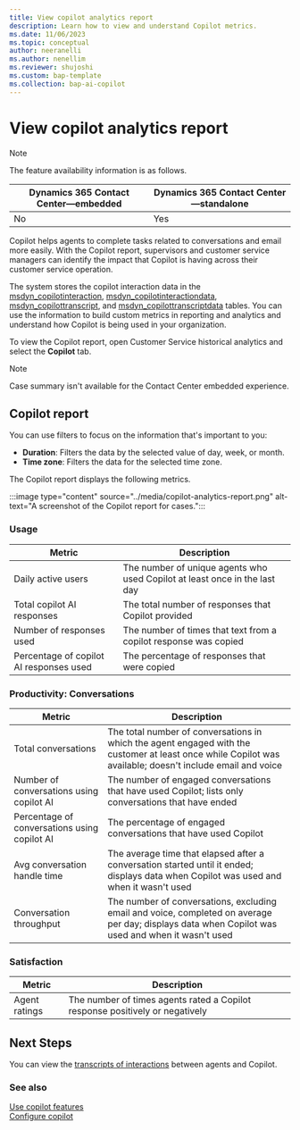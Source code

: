 ```yaml
---
title: View copilot analytics report
description: Learn how to view and understand Copilot metrics.
ms.date: 11/06/2023
ms.topic: conceptual
author: neeranelli
ms.author: nenellim
ms.reviewer: shujoshi
ms.custom: bap-template
ms.collection: bap-ai-copilot
---
```


# View copilot analytics report

> [!NOTE]
> The feature availability information is as follows.
>
> | Dynamics 365 Contact Center&mdash;embedded | Dynamics 365 Contact Center&mdash;standalone | 
> |----------|----------|
>  | No  | Yes   | 

Copilot helps agents to complete tasks related to conversations and email more easily. With the Copilot report, supervisors and customer service managers can identify the impact that Copilot is having across their customer service operation.


The system stores the copilot interaction data in the [msdyn_copilotinteraction](/dynamics365/customer-service/develop/msdyn_copilotinteraction?context=../context/extend-context), [msdyn_copilotinteractiondata](/dynamics365/customer-service/develop/msdyn_copilotinteractiondata?context=../context/extend-context), [msdyn_copilottranscript](/dynamics365/customer-service/develop/msdyn_copilottranscript?context=../context/extend-context), and [msdyn_copilottranscriptdata](/dynamics365/customer-service/develop/msdyn_copilottranscriptdata?context=../context/extend-context) tables. You can use the information to build custom metrics in reporting and analytics and understand how Copilot is being used in your organization.

To view the Copilot report, open Customer Service historical analytics and select the **Copilot** tab.

> [!NOTE]
> Case summary isn't available for the Contact Center embedded experience.

## Copilot report

You can use filters to focus on the information that's important to you:

- **Duration**: Filters the data by the selected value of day, week, or month.
- **Time zone**: Filters the data for the selected time zone.

The Copilot report displays the following metrics.

:::image type="content" source="../media/copilot-analytics-report.png" alt-text="A screenshot of the Copilot report for cases.":::

### Usage

| Metric | Description |
|--------|---------|
| Daily active users | The number of unique agents who used Copilot at least once in the last day |
| Total copilot AI responses | The total number of responses that Copilot provided |
| Number of responses used | The number of times that text from a copilot response was copied |
| Percentage of copilot AI responses used | The percentage of responses that were copied |

### Productivity: Conversations

| Metric | Description |
|--------|---------|
| Total conversations | The total number of conversations in which the agent engaged with the customer at least once while Copilot was available; doesn't include email and voice |
| Number of conversations using copilot AI | The number of engaged conversations that have used Copilot; lists only conversations that have ended |
| Percentage of conversations using copilot AI | The percentage of engaged conversations that have used Copilot |
| Avg conversation handle time | The average time that elapsed after a conversation started until it ended; displays data when Copilot was used and when it wasn't used |
| Conversation throughput | The number of conversations, excluding email and voice, completed on average per day; displays data when Copilot was used and when it wasn't used |

### Satisfaction

| Metric | Description |
| -------|---------|
| Agent ratings | The number of times agents rated a Copilot response positively or negatively |

## Next Steps

You can view the [transcripts of interactions]( /dynamics365/customer-service/develop/download-copilot-transcript-data?context=../context/extend-context) between agents and Copilot. 

### See also

[Use copilot features](use-copilot-features.md)  
[Configure copilot](../administer/configure-copilot-features.md)  

